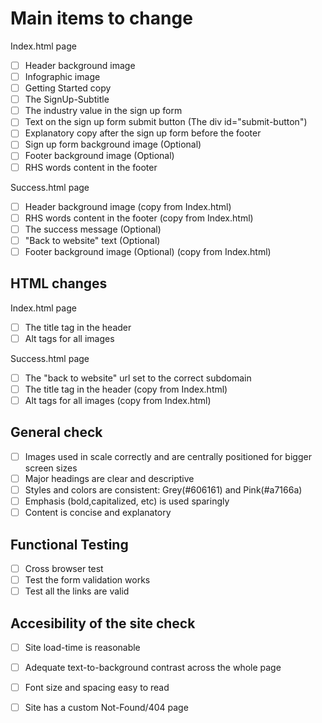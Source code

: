 # Main items to change
Index.html page
- [ ] Header background image
- [ ] Infographic image
- [ ] Getting Started copy
- [ ] The SignUp-Subtitle
- [ ] The industry value in the sign up form
- [ ] Text on the sign up form submit button (The div id="submit-button")
- [ ] Explanatory copy after the sign up form before the footer
- [ ] Sign up form background image (Optional)
- [ ] Footer background image (Optional)
- [ ] RHS words content in the footer

Success.html page
- [ ] Header background image (copy from Index.html)
- [ ] RHS words content in the footer (copy from Index.html)
- [ ] The success message (Optional)
- [ ] "Back to website" text (Optional)
- [ ] Footer background image (Optional) (copy from Index.html)

## HTML changes
Index.html page
- [ ] The title tag in the header
- [ ] Alt tags for all images

Success.html page
- [ ] The "back to website" url set to the correct subdomain
- [ ] The title tag in the header (copy from Index.html)
- [ ] Alt tags for all images (copy from Index.html)

## General check
- [ ] Images used in scale correctly and are centrally positioned for bigger screen sizes
- [ ] Major headings are clear and descriptive
- [ ] Styles and colors are consistent: Grey(#606161) and Pink(#a7166a)
- [ ] Emphasis (bold,capitalized, etc) is used sparingly
- [ ] Content is concise and explanatory

## Functional Testing
- [ ] Cross browser test
- [ ] Test the form validation works
- [ ] Test all the links are valid

## Accesibility of the site check
- [ ] Site load-time is reasonable
- [ ] Adequate text-to-background contrast across the whole page
- [ ] Font size and spacing easy to read
- [ ] Site has a custom Not-Found/404 page


